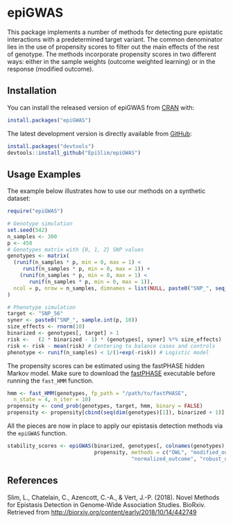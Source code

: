 
<!-- README.md is generated from README.Rmd. Please edit that file -->
epiGWAS
=======

This package implements a number of methods for detecting pure epistatic interactions with a predetermined target variant. The common denominator lies in the use of propensity scores to filter out the main effects of the rest of genotype. The methods incorporate propensity scores in two different ways: either in the sample weights (outcome weighted learning) or in the response (modified outcome).

Installation
------------

You can install the released version of epiGWAS from [CRAN](https://CRAN.R-project.org) with:

``` r
install.packages("epiGWAS")
```

The latest development version is directly available from [GitHub](https://github.com):

``` r
install.packages("devtools")
devtools::install_github("EpiSlim/epiGWAS")
```

Usage Examples
--------------

The example below illustrates how to use our methods on a synthetic dataset:

``` r
require("epiGWAS")

# Genotype simulation
set.seed(542)
n_samples <- 300
p <- 450
# Genotypes matrix with {0, 1, 2} SNP values
genotypes <- matrix(
  (runif(n_samples * p, min = 0, max = 1) <
     runif(n_samples * p, min = 0, max = 1)) +
    (runif(n_samples * p, min = 0, max = 1) <
       runif(n_samples * p, min = 0, max = 1)),
  ncol = p, nrow = n_samples, dimnames = list(NULL, paste0("SNP_", seq_len(p)))
)

# Phenotype simulation
target <- "SNP_56"
syner <- paste0("SNP_", sample.int(p, 10))
size_effects <- rnorm(10) 
binarized <- genotypes[, target] > 1
risk <-   (2 * binarized - 1) * (genotypes[, syner] %*% size_effects)
risk <- risk - mean(risk) # Centering to balance cases and controls
phenotype <- runif(n_samples) < 1/(1+exp(-risk)) # Logistic model
```

The propensity scores can be estimated using the fastPHASE hidden Markov model. Make sure to download the [fastPHASE](http://scheet.org/software.html) executable before running the `fast_HMM` function.

``` r
hmm <- fast_HMM(genotypes, fp_path = "/path/to/fastPHASE",
  n_state = 4, n_iter = 10)
propensity <- cond_prob(genotypes, target, hmm, binary = FALSE)
propensity <- propensity[cbind(seq(dim(genotypes)[1]), binarized + 1)]
```

All the pieces are now in place to apply our epistasis detection methods via the `epiGWAS` function.

``` r
stability_scores <- epiGWAS(binarized, genotypes[, colnames(genotypes) != target], phenotype,
                            propensity, methods = c("OWL", "modified_outcome", "shifted_outcome",
                                        "normalized_outcome", "robust_outcome"), parallel = FALSE)
```

References
----------

Slim, L., Chatelain, C., Azencott, C.-A., & Vert, J.-P. (2018). Novel Methods for Epistasis Detection in Genome-Wide Association Studies. BioRxiv. Retrieved from <http://biorxiv.org/content/early/2018/10/14/442749>
